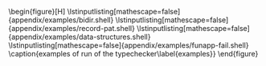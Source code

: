 \begin{figure}[H]
  \lstinputlisting[mathescape=false]{appendix/examples/bidir.shell}
  \lstinputlisting[mathescape=false]{appendix/examples/record-pat.shell}
  \lstinputlisting[mathescape=false]{appendix/examples/data-structures.shell}
  \lstinputlisting[mathescape=false]{appendix/examples/funapp-fail.shell}
  \caption{examples of run of the typechecker\label{examples}}
\end{figure}
